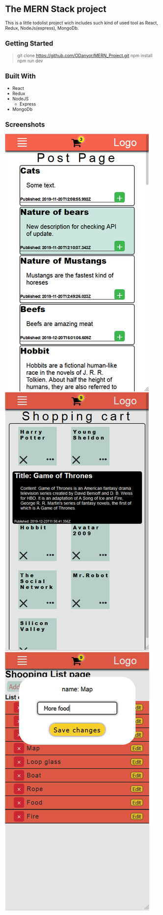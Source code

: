 # The MERN Stack project

This is a little todolist project wich includes such kind of used tool as React, Redux, NodeJs(express), MongoDb.

## Getting Started

> git clone https://github.com/ODanyor/MERN_Project.git
> npm install
> npm run dev

## Built With

- React
- Redux
- NodeJS
  - Express
- MongoDb

## Screenshots

![](/readme/mern.png)
![](/readme/mern2.png)
![](/readme/mern3.png)
